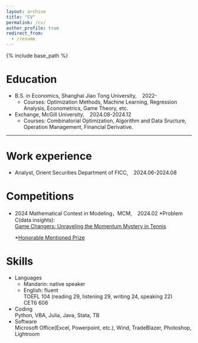 ```yaml
---
layout: archive
title: "CV"
permalink: /cv/
author_profile: true
redirect_from:
  - /resume
---
```


{% include base_path %}

Education
======
* B.S. in Economics, Shanghai Jiao Tong University, &ensp; 2022-
  * Courses: Optimization Methods, Machine Learning, Regression Analysis, Econometrics, Game Theory, etc.
* Exchange, McGill University, &ensp; 2024.08-2024.12
  * Courses: Combinatorial Optimization, Algorithm and Data Sructure, Operation Management, Financial Derivative.

---

Work experience
======
* Analyst, Orient Securities Department of FICC, &ensp; 2024.06-2024.08

Competitions
======
* 2024 Mathematical Contest in Modeling，MCM, &ensp; 2024.02
  *Problem C(data insights): <br> [Game Changers: Unraveling the Momentum Mystery in Tennis](http://Sheng-Cheng-2004.github.io/files/mcm_thesis.pdf)

  *[Honorable Mentioned Prize](http://Sheng-Cheng-2004.github.io/files/H_prize.pdf)

Skills
======
* Languages
  * Mandarin: native speaker
  * English: fluent <br>
    TOEFL 104 (reading 29, listening 29, writing 24, speaking 22)<br>
    CET6 606
* Coding  
  Python, VBA, Julia, Java, Stata, TB
* Software  
  Microsoft Office(Excel, Powerpoint, etc.), Wind, TradeBlazer, Photoshop, Lightroom



